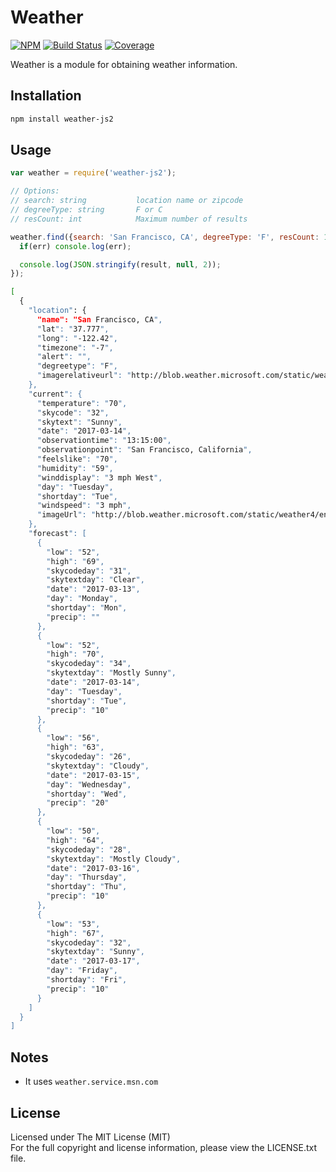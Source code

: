 # Weather

[![NPM][npm-image]][npm-url] [![Build Status][travis-image]][travis-url] [![Coverage][coverage-image]][coverage-url]

Weather is a module for obtaining weather information.

## Installation

```bash
npm install weather-js2
```

## Usage

```javascript
var weather = require('weather-js2');

// Options:
// search: string           location name or zipcode
// degreeType: string       F or C
// resCount: int            Maximum number of results

weather.find({search: 'San Francisco, CA', degreeType: 'F', resCount: 1}, function(err, result) {
  if(err) console.log(err);

  console.log(JSON.stringify(result, null, 2));
});
```
```bash
[
  {
    "location": {
      "name": "San Francisco, CA",
      "lat": "37.777",
      "long": "-122.42",
      "timezone": "-7",
      "alert": "",
      "degreetype": "F",
      "imagerelativeurl": "http://blob.weather.microsoft.com/static/weather4/en-us/"
    },
    "current": {
      "temperature": "70",
      "skycode": "32",
      "skytext": "Sunny",
      "date": "2017-03-14",
      "observationtime": "13:15:00",
      "observationpoint": "San Francisco, California",
      "feelslike": "70",
      "humidity": "59",
      "winddisplay": "3 mph West",
      "day": "Tuesday",
      "shortday": "Tue",
      "windspeed": "3 mph",
      "imageUrl": "http://blob.weather.microsoft.com/static/weather4/en-us/law/32.gif"
    },
    "forecast": [
      {
        "low": "52",
        "high": "69",
        "skycodeday": "31",
        "skytextday": "Clear",
        "date": "2017-03-13",
        "day": "Monday",
        "shortday": "Mon",
        "precip": ""
      },
      {
        "low": "52",
        "high": "70",
        "skycodeday": "34",
        "skytextday": "Mostly Sunny",
        "date": "2017-03-14",
        "day": "Tuesday",
        "shortday": "Tue",
        "precip": "10"
      },
      {
        "low": "56",
        "high": "63",
        "skycodeday": "26",
        "skytextday": "Cloudy",
        "date": "2017-03-15",
        "day": "Wednesday",
        "shortday": "Wed",
        "precip": "20"
      },
      {
        "low": "50",
        "high": "64",
        "skycodeday": "28",
        "skytextday": "Mostly Cloudy",
        "date": "2017-03-16",
        "day": "Thursday",
        "shortday": "Thu",
        "precip": "10"
      },
      {
        "low": "53",
        "high": "67",
        "skycodeday": "32",
        "skytextday": "Sunny",
        "date": "2017-03-17",
        "day": "Friday",
        "shortday": "Fri",
        "precip": "10"
      }
    ]
  }
]
```

## Notes

- It uses `weather.service.msn.com`

## License

Licensed under The MIT License (MIT)  
For the full copyright and license information, please view the LICENSE.txt file.

[npm-url]: http://npmjs.org/package/weather-js
[npm-image]: https://badge.fury.io/js/weather-js.svg

[travis-url]: https://travis-ci.org/devfacet/weather
[travis-image]: https://travis-ci.org/devfacet/weather.svg?branch=master

[coverage-url]: https://coveralls.io/github/devfacet/weather?branch=master
[coverage-image]: https://coveralls.io/repos/devfacet/weather/badge.svg?branch=master&service=github
